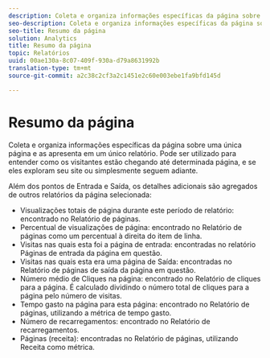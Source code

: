 ```yaml
---
description: Coleta e organiza informações específicas da página sobre uma única página e as apresenta em um único relatório. Pode ser utilizado para entender como os visitantes estão chegando até determinada página, e se eles exploram seu site ou simplesmente seguem adiante.
seo-description: Coleta e organiza informações específicas da página sobre uma única página e as apresenta em um único relatório. Pode ser utilizado para entender como os visitantes estão chegando até determinada página, e se eles exploram seu site ou simplesmente seguem adiante.
seo-title: Resumo da página
solution: Analytics
title: Resumo da página
topic: Relatórios
uuid: 00ae130a-8c07-409f-930a-d79a8631992b
translation-type: tm+mt
source-git-commit: a2c38c2cf3a2c1451e2c60e003ebe1fa9bfd145d

---
```



# Resumo da página

Coleta e organiza informações específicas da página sobre uma única página e as apresenta em um único relatório. Pode ser utilizado para entender como os visitantes estão chegando até determinada página, e se eles exploram seu site ou simplesmente seguem adiante.

Além dos pontos de Entrada e Saída, os detalhes adicionais são agregados de outros relatórios da página selecionada:

* Visualizações totais de página durante este período de relatório: encontrado no Relatório de páginas.
* Percentual de visualizações de página: encontrado no Relatório de páginas como um percentual à direita do item de linha.
* Visitas nas quais esta foi a página de entrada: encontradas no relatório Páginas de entrada da página em questão.
* Visitas nas quais esta era uma página de Saída: encontradas no Relatório de páginas de saída da página em questão.
* Número médio de Cliques na página: encontrado no Relatório de cliques para a página. É calculado dividindo o número total de cliques para a página pelo número de visitas.
* Tempo gasto na página para esta página: encontrado no Relatório de páginas, utilizando a métrica de tempo gasto.
* Número de recarregamentos: encontrado no Relatório de recarregamentos.
* Páginas (receita): encontradas no Relatório de páginas, utilizando Receita como métrica.

